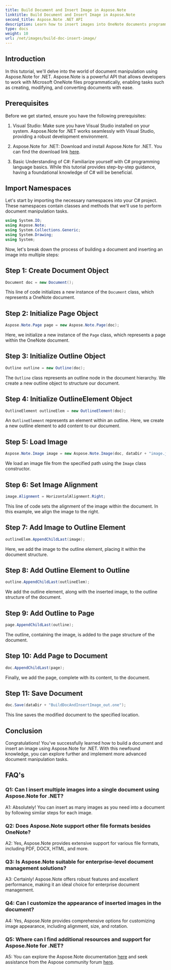 ```yaml
---
title: Build Document and Insert Image in Aspose.Note
linktitle: Build Document and Insert Image in Aspose.Note
second_title: Aspose.Note .NET API
description: Learn how to insert images into OneNote documents programmatically using Aspose.Note for .NET. Easy steps for seamless document manipulation.
type: docs
weight: 10
url: /net/images/build-doc-insert-image/
---
```

## Introduction

In this tutorial, we'll delve into the world of document manipulation using Aspose.Note for .NET. Aspose.Note is a powerful API that allows developers to work with Microsoft OneNote files programmatically, enabling tasks such as creating, modifying, and converting documents with ease. 

## Prerequisites

Before we get started, ensure you have the following prerequisites:

1. Visual Studio: Make sure you have Visual Studio installed on your system. Aspose.Note for .NET works seamlessly with Visual Studio, providing a robust development environment.

2. Aspose.Note for .NET: Download and install Aspose.Note for .NET. You can find the download link [here](https://releases.aspose.com/note/net/).

3. Basic Understanding of C#: Familiarize yourself with C# programming language basics. While this tutorial provides step-by-step guidance, having a foundational knowledge of C# will be beneficial.

## Import Namespaces

Let's start by importing the necessary namespaces into your C# project. These namespaces contain classes and methods that we'll use to perform document manipulation tasks.

```csharp
using System.IO;
using Aspose.Note;
using System.Collections.Generic;
using System.Drawing;
using System;
```

Now, let's break down the process of building a document and inserting an image into multiple steps:

## Step 1: Create Document Object

```csharp
Document doc = new Document();
```

This line of code initializes a new instance of the `Document` class, which represents a OneNote document.

## Step 2: Initialize Page Object

```csharp
Aspose.Note.Page page = new Aspose.Note.Page(doc);
```

Here, we initialize a new instance of the `Page` class, which represents a page within the OneNote document.

## Step 3: Initialize Outline Object

```csharp
Outline outline = new Outline(doc);
```

The `Outline` class represents an outline node in the document hierarchy. We create a new outline object to structure our document.

## Step 4: Initialize OutlineElement Object

```csharp
OutlineElement outlineElem = new OutlineElement(doc);
```

An `OutlineElement` represents an element within an outline. Here, we create a new outline element to add content to our document.

## Step 5: Load Image

```csharp
Aspose.Note.Image image = new Aspose.Note.Image(doc, dataDir + "image.jpg");
```

We load an image file from the specified path using the `Image` class constructor.

## Step 6: Set Image Alignment

```csharp
image.Alignment = HorizontalAlignment.Right;
```

This line of code sets the alignment of the image within the document. In this example, we align the image to the right.

## Step 7: Add Image to Outline Element

```csharp
outlineElem.AppendChildLast(image);
```

Here, we add the image to the outline element, placing it within the document structure.

## Step 8: Add Outline Element to Outline

```csharp
outline.AppendChildLast(outlineElem);
```

We add the outline element, along with the inserted image, to the outline structure of the document.

## Step 9: Add Outline to Page

```csharp
page.AppendChildLast(outline);
```

The outline, containing the image, is added to the page structure of the document.

## Step 10: Add Page to Document

```csharp
doc.AppendChildLast(page);
```

Finally, we add the page, complete with its content, to the document.

## Step 11: Save Document

```csharp
doc.Save(dataDir + "BuildDocAndInsertImage_out.one");
```

This line saves the modified document to the specified location.

## Conclusion

Congratulations! You've successfully learned how to build a document and insert an image using Aspose.Note for .NET. With this newfound knowledge, you can explore further and implement more advanced document manipulation tasks.

## FAQ's

### Q1: Can I insert multiple images into a single document using Aspose.Note for .NET?

A1: Absolutely! You can insert as many images as you need into a document by following similar steps for each image.

### Q2: Does Aspose.Note support other file formats besides OneNote?

A2: Yes, Aspose.Note provides extensive support for various file formats, including PDF, DOCX, HTML, and more.

### Q3: Is Aspose.Note suitable for enterprise-level document management solutions?

A3: Certainly! Aspose.Note offers robust features and excellent performance, making it an ideal choice for enterprise document management.

### Q4: Can I customize the appearance of inserted images in the document?

A4: Yes, Aspose.Note provides comprehensive options for customizing image appearance, including alignment, size, and rotation.

### Q5: Where can I find additional resources and support for Aspose.Note for .NET?

A5: You can explore the Aspose.Note documentation [here](https://reference.aspose.com/note/net/) and seek assistance from the Aspose community forum [here](https://forum.aspose.com/c/note/28).
